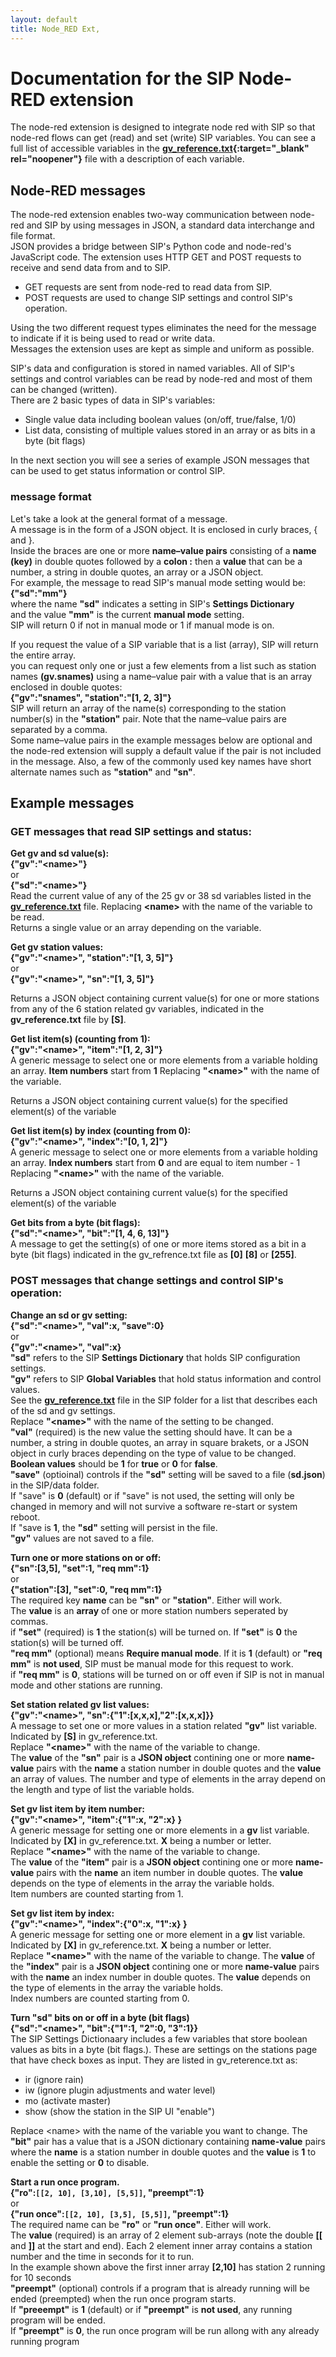 ```yaml
---
layout: default
title: Node_RED Ext,
---
```


# Documentation for the SIP Node-RED extension  
The node-red extension is designed to integrate node red with SIP so that node-red flows can get (read) and set (write) SIP variables.
You can see a full list of accessible variables in the **[gv_reference.txt](https://github.com/Dan-in-CA/SIP/blob/P3-only/gv_reference.txt){:target="_blank" rel="noopener"}** file with a description of each variable.  
  
## Node-RED messages  
The node-red extension enables two-way communication between node-red and SIP by using messages in JSON, a standard data interchange and file format.  
JSON provides a bridge between SIP's Python code and node-red's JavaScript code.
The extension uses HTTP GET and POST requests to receive and send data from and to SIP.  
  
- GET requests are sent from node-red to read data from SIP.  
- POST requests are used to change SIP settings and control SIP's operation.  
  
Using the two different request types eliminates the need for the message to indicate if it is being used to read or write data.  
Messages the extension uses are kept as simple and uniform as possible.  
  
SIP's data and configuration is stored in named variables. All of SIP's settings and control variables can be read by node-red and most of them can be changed (written).  
There are 2 basic types of data in SIP's variables:  
  
- Single value data including boolean values (on/off, true/false, 1/0)  
- List data, consisting of multiple values stored in an array or as bits in a byte (bit flags) 
  
In the next section you will see a series of example JSON messages that can be used to get status information or control SIP.  
  
### message format
Let's take a look at the general format of a message.  
A message is in the form of a JSON object. It is enclosed in curly braces, { and }.  
Inside the braces are one or more **name–value pairs** consisting of a **name (key)** in double quotes followed by a **colon :** then a **value** that can be a number, a string in double quotes, an array or a JSON object.  
For example, the message to read SIP's manual mode setting would be:  
**{"sd":"mm"}**  
where the name **"sd"** indicates a setting in SIP's **Settings Dictionary**  
and the value **"mm"** is the current **manual mode** setting.  
SIP will return 0 if not in manual mode or 1 if  manual mode is on.  

If you request the value of a SIP variable that is a list (array), SIP will return the entire array.  
you can request only one or just a few elements from a list such as station names **(gv.snames)** using a name–value pair with a value that is an array enclosed in double quotes:  
**{"gv":"snames", "station":"[1, 2, 3]"}**  
SIP will return an array of the name(s) corresponding to the station number(s) in the **"station"** pair.
Note that the name–value pairs are separated by a comma.  
Some name–value pairs in the example messages below are optional and the node-red extension will supply a default value if the pair is not included in the message. Also, a few of the commonly used key names have short alternate names such as **"station"** and **"sn"**.  
  
## Example messages  
### GET messages that read SIP settings and status:  
**Get gv and sd value(s):**  
**{"gv":"\<name\>"}**  
or  
**{"sd":"\<name\>"}**  
Read the current value of any of the 25 gv or 38 sd variables listed in the **[gv_reference.txt](https://github.com/Dan-in-CA/SIP/blob/P3-only/gv_reference.txt)** file. Replacing **\<name\>** with the name of the variable to be read.  
Returns a single value or an array depending on the variable.

**Get gv station values:**  
**{"gv":"\<name\>", "station":"[1, 3, 5]"}**  
or  
**{"gv":"\<name\>", "sn":"[1, 3, 5]"}**  

Returns a JSON object containing current value(s) for one or more stations from any of the 6 station related gv variables, indicated in the **gv_reference.txt** file by **[S]**.  

**Get list item(s) (counting from 1):**  
**{"gv":"\<name\>", "item":"[1, 2, 3]"}**  
A generic message to select one or more elements from a variable holding an array. **Item numbers** start from **1** Replacing **"\<name\>"** with the name of the variable.  

Returns a JSON object containing current value(s) for the specified element(s) of the variable

**Get list item(s) by index (counting from 0):**  
**{"gv":"\<name\>", "index":"[0, 1, 2]"}**  
A generic message to select one or more elements from a variable holding an array.
**Index numbers** start from **0** and are equal to item number - 1 Replacing **"\<name\>"** with the name of the variable.   

Returns a JSON object containing current value(s) for the specified element(s) of the variable  

**Get bits from a byte (bit flags):**  
**{"sd":"\<name\>", "bit":"[1, 4, 6, 13]"}**  
A message to get the setting(s) of one or more items stored as a bit in a byte (bit flags) indicated in the gv_refrence.txt file as **[0]** **[8]** or **[255]**. 

### POST messages that change settings and control SIP's operation: 

**Change an sd or gv setting:**  
**{"sd":"\<name\>", "val":x, "save":0}**  
or  
**{"gv":"\<name\>", "val":x}**  
**"sd"** refers to the SIP **Settings Dictionary** that holds SIP configuration settings.   
**"gv"** refers to SIP **Global Variables** that hold status information and control values.  
See the **[gv_reference.txt](https://github.com/Dan-in-CA/SIP/blob/P3-only/gv_reference.txt)** file in the SIP folder for a list that describes each of the sd and gv settings.  
Replace **"\<name\>"** with the name of the setting to be changed.  
**"val"** (required) is the new value the setting should have. It can be a number, a string in double quotes, an array in square brakets, or a JSON object in curly braces depending on the type of value to be changed. **Boolean values** should be **1** for **true** or **0** for **false**.  
**"save"** (optioinal) controls if the **"sd"** setting will be saved to a file (**sd.json**) in the SIP/data folder.  
If "save" is **0** (default) or if "save" is not used, the setting will only be changed in memory and will not survive a software re-start or system reboot.  
If "save is **1**, the **"sd"** setting will persist in the file.  
**"gv"** values are not saved to a file.

**Turn one or more stations on or off:**  
**{"sn":[3,5], "set":1, "req mm":1}**  
or  
**{"station":[3], "set":0, "req mm":1}**  
The required key **name** can be **"sn"** or **"station"**. Either will work.  
The **value** is an **array** of one or more station numbers seperated by commas.  
if **"set"** (required) is **1** the station(s) will be turned on. If **"set"** is **0** the station(s) will be turned off.  
**"req mm"** (optional) means **Require manual mode**. If it is **1** (default) or **"req mm"** is **not used**, SIP must be manual mode for this request to work.  
if **"req mm"** is **0**, stations will be turned on or off even if SIP is not in manual mode and other stations are running.  

**Set station related gv list values:**  
**{"gv":"\<name\>", "sn":{"1":[x,x,x],"2":[x,x,x]}}**    
A message to set one or more values in a station related **"gv"** list variable. Indicated by **[S]** in gv_reference.txt.  
Replace **"\<name\>"** with the name of the variable to change.  
The **value** of the **"sn"** pair is a **JSON object** contining one or more **name-value** pairs with the **name** a station number in double quotes and the **value** an array of values. The number and type of elements in the array depend on the length and type of list the variable holds.

**Set gv list item by item number:**  
**{"gv":"\<name\>", "item":{"1":x, "2":x} }**  
A generic message for setting one or more elements in a **gv**  list variable. Indicated by **[X]** in gv_reference.txt. **X** being a number or letter.  
Replace **"\<name\>"** with the name of the variable to change.  
The **value** of the **"item"** pair is a **JSON object** contining one or more **name-value** pairs with the **name** an item number in double quotes. The **value** depends on the type of elements in the array the variable holds.  
Item numbers are counted starting from 1.  

**Set gv list item by index:**  
**{"gv":"\<name\>", "index":{"0":x, "1":x} }**  
A generic message for setting one or more element in a **gv** list variable. Indicated by **[X]** in gv_reference.txt. **X** being a number or letter.  
Replace **"\<name\>"** with the name of the variable to change. The **value** of the **"index"** pair is a **JSON object** contining one or more **name-value** pairs with the **name** an index number in double quotes. The **value** depends on the type of elements in the array the variable holds.  
Index numbers are counted starting from 0.  

**Turn "sd" bits on or off in a byte (bit flags)**  
**{"sd":"\<name\>", "bit":{"1":1, "2":0, "3":1}}**  
The SIP Settings Dictionaary includes a few variables that store boolean values as bits in a byte (bit flags.). These are settings on the stations page that have check boxes as input. They are listed in gv_reterence.txt as: 
- ir (ignore rain)
- iw (ignore plugin adjustments and water level)
- mo (activate master)
- show (show the station in the SIP UI "enable")

Replace \<name\> with the name of the variable you want to change. The **"bit"** pair has a value that is a JSON dictionary containing **name-value** pairs where the **name** is a station number in double quotes and the **value** is **1** to enable the setting or **0** to disable. 

**Start a run once program.**  
**{"ro":`[[2, 10], [3,10], [5,5]]`, "preempt":1}**  
or  
**{"run once":`[[2, 10], [3,5], [5,5]]`, "preempt":1}**    
The required name can be **"ro"** or **"run once"**. Either will work.  
The **value** (required) is an array of 2 element sub-arrays (note the double **[[** and **]]** at the start and end). Each 2 element inner array contains a station number and the time in seconds for it to run.  
In the example shown above the first inner array **[2,10]** has station 2 running for 10 seconds  
**"preempt"** (optional) controls if a program that is already running will be ended (preempted) when the run once program starts.  
If **"preeempt"** is **1** (default) or if **"preempt"** is **not used**, any running program will be ended.  
If **"preempt"** is **0**, the run once program will be run allong with any already running program


